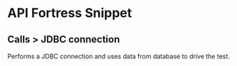 # API Fortress Snippet
## Calls > JDBC connection

Performs a JDBC connection and uses data from database to drive the test.
